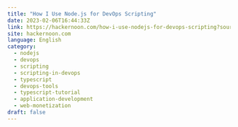 ```yaml
---
title: "How I Use Node.js for DevOps Scripting"
date: 2023-02-06T16:44:33Z
link: https://hackernoon.com/how-i-use-nodejs-for-devops-scripting?source=rss&utm_medium=RSS&utm_source=news.12bit.vn
site: hackernoon.com
language: English
category:
  - nodejs
  - devops
  - scripting
  - scripting-in-devops
  - typescript
  - devops-tools
  - typescript-tutorial
  - application-development
  - web-monetization
draft: false
---
```

